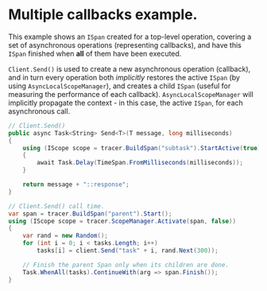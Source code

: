# Multiple callbacks example.

This example shows an `ISpan` created for a top-level operation, covering a set of asynchronous operations (representing callbacks), and have this `ISpan` finished when **all** of them have been executed.

`Client.Send()` is used to create a new asynchronous operation (callback), and in turn every operation both *implicitly* restores the active `ISpan` (by using `AsyncLocalScopeManager`), and creates a child `ISpan` (useful for measuring the performance of each callback). `AsyncLocalScopeManager` will implicitly propagate the context - in this case, the active `ISpan`, for each asynchronous call.

```cs
// Client.Send()
public async Task<String> Send<T>(T message, long milliseconds)
{
    using (IScope scope = tracer.BuildSpan("subtask").StartActive(true))
    {
        await Task.Delay(TimeSpan.FromMilliseconds(milliseconds));
    }

    return message + "::response";
}

// Client.Send() call time.
var span = tracer.BuildSpan("parent").Start();
using (IScope scope = tracer.ScopeManager.Activate(span, false))
{
    var rand = new Random();
    for (int i = 0; i < tasks.Length; i++)
        tasks[i] = client.Send("task" + i, rand.Next(300));

    // Finish the parent Span only when its children are done.
    Task.WhenAll(tasks).ContinueWith(arg => span.Finish());
}


```
